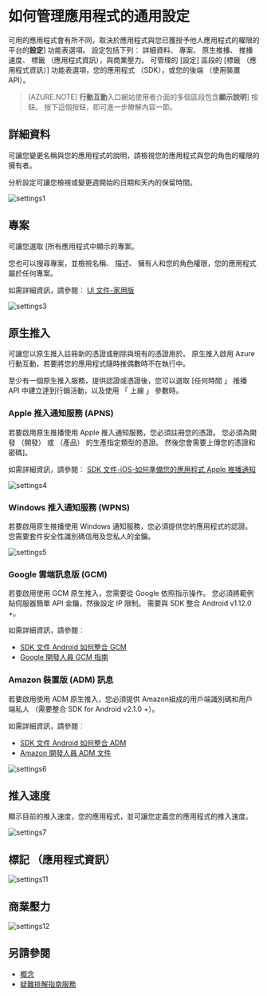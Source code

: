 <properties 
   pageTitle="Azure 行動互動使用者介面設定" 
   description="瞭解如何管理您的應用程式使用 Azure 行動互動的通用設定" 
   services="mobile-engagement" 
   documentationCenter="" 
   authors="piyushjo" 
   manager="dwrede" 
   editor=""/>

<tags
   ms.service="mobile-engagement"
   ms.devlang="na"
   ms.topic="article"
   ms.tgt_pltfrm="mobile-multiple"
   ms.workload="mobile" 
   ms.date="08/19/2016"
   ms.author="piyushjo"/>

# <a name="how-to-manage-the-global-settings-of-your-application"></a>如何管理應用程式的通用設定

可用的應用程式會有所不同，取決於應用程式與您已獲授予他人應用程式的權限的平台的**設定**] 功能表選項。 設定包括下列︰ 詳細資料、 專案、 原生推播、 推播速度、 標籤 （應用程式資訊），與商業壓力。 可管理的 [設定] 區段的 [標籤 （應用程式資訊）] 功能表選項，您的應用程式 （SDK），或您的後端 （使用裝置 API）。 


>[AZURE.NOTE] **行動互動**入口網站使用者介面的多個區段包含**顯示說明**] 按鈕。 按下這個按鈕，即可進一步瞭解內容一節。

## <a name="details"></a>詳細資料

可讓您變更名稱與您的應用程式的說明，請檢視您的應用程式與您的角色的權限的擁有者。 

分析設定可讓您檢視或變更週開始的日期和天內的保留時間。
 
  ![settings1][46]
 
## <a name="projects"></a>專案

可讓您選取 [所有應用程式中顯示的專案。 

您也可以搜尋專案，並檢視名稱、 描述、 擁有人和您的角色權限，您的應用程式屬於任何專案。

如需詳細資訊，請參閱︰ [UI 文件-家用版][Link 13]
 
  ![settings3][48]

## <a name="native-push"></a>原生推入

可讓您以原生推入註冊新的憑證或刪除與現有的憑證用於。 原生推入啟用 Azure 行動互動，若要將您的應用程式隨時推偶數時不在執行中。 

至少有一個原生推入服務，提供認證或憑證後，您可以選取 [任何時間 」 推播 API 中建立達到行銷活動，以及使用 「 上線 」 參數時。



### <a name="apple-push-notification-service-apns"></a>Apple 推入通知服務 (APNS)

若要啟用原生推播使用 Apple 推入通知服務，您必須註冊您的憑證。 您必須為開發 （開發） 或 （產品） 的生產指定類型的憑證。 然後您會需要上傳您的憑證和密碼]。

如需詳細資訊，請參閱︰ [SDK 文件-iOS-如何準備您的應用程式 Apple 推播通知][Link 5]
 
![settings4][49]
 
### <a name="windows-push-notification-service-wpns"></a>Windows 推入通知服務 (WPNS)

若要啟用原生推播使用 Windows 通知服務，您必須提供您的應用程式的認證。 您需要套件安全性識別碼信用及您私人的金鑰。
 
![settings5][50]
 
### <a name="google-cloud-messaging-for-android-gcm"></a>Google 雲端訊息版 (GCM)

若要啟用使用 GCM 原生推入，您需要從 Google 依照指示操作。 您必須將範例貼伺服器簡單 API 金鑰，然後設定 IP 限制。 需要與 SDK 整合 Android v1.12.0 +。

如需詳細資訊，請參閱︰ 

- [SDK 文件 Android 如何整合 GCM][Link 5]
- [Google 開發人員 GCM 指南](http://developer.android.com/guide/google/gcm/gs.html)
 
### <a name="amazon-device-messaging-for-android-adm"></a>Amazon 裝置版 (ADM) 訊息

若要啟用使用 ADM 原生推入，您必須提供 Amazon<OAuth credentials>組成的用戶端識別碼和用戶端私人 （需要整合 SDK for Android v2.1.0 +）。

如需詳細資訊，請參閱︰ 

- [SDK 文件 Android 如何整合 ADM][Link 5]
- [Amazon 開發人員 ADM 文件](https://developer.amazon.com/sdk/adm/credentials.html#Getting)
 
![settings6][51]

## <a name="push-speed"></a>推入速度

顯示目前的推入速度，您的應用程式，並可讓您定義您的應用程式的推入速度。
 
  ![settings7][52]

## <a name="tag-app-info"></a>標記 （應用程式資訊）

![settings11][56]
  
## <a name="commercial-pressure"></a>商業壓力


![settings12][57]


## <a name="see-also"></a>另請參閱

- [概念][Link 6]
- [疑難排解指南服務][Link 24]

 

<!--Image references-->
[1]: ./media/mobile-engagement-user-interface-navigation/navigation1.png
[2]: ./media/mobile-engagement-user-interface-home/home1.png
[3]: ./media/mobile-engagement-user-interface-home/home2.png
[4]: ./media/mobile-engagement-user-interface-home/home3.png
[5]: ./media/mobile-engagement-user-interface-home/home4.png
[6]: ./media/mobile-engagement-user-interface-home/home5.png
[7]: ./media/mobile-engagement-user-interface-my-account/myaccount1.png
[8]: ./media/mobile-engagement-user-interface-my-account/myaccount2.png
[9]: ./media/mobile-engagement-user-interface-my-account/myaccount3.png
[10]: ./media/mobile-engagement-user-interface-analytics/analytics1.png
[11]: ./media/mobile-engagement-user-interface-analytics/analytics2.png
[12]: ./media/mobile-engagement-user-interface-analytics/analytics3.png
[13]: ./media/mobile-engagement-user-interface-analytics/analytics4.png
[14]: ./media/mobile-engagement-user-interface-monitor/monitor1.png
[15]: ./media/mobile-engagement-user-interface-monitor/monitor2.png
[16]: ./media/mobile-engagement-user-interface-monitor/monitor3.png
[17]: ./media/mobile-engagement-user-interface-monitor/monitor4.png
[18]: ./media/mobile-engagement-user-interface-reach/reach1.png
[19]: ./media/mobile-engagement-user-interface-reach/reach2.png
[20]: ./media/mobile-engagement-user-interface-reach-campaign/Reach-Campaign1.png
[21]: ./media/mobile-engagement-user-interface-reach-campaign/Reach-Campaign2.png
[22]: ./media/mobile-engagement-user-interface-reach-campaign/Reach-Campaign3.png
[23]: ./media/mobile-engagement-user-interface-reach-campaign/Reach-Campaign4.png
[24]: ./media/mobile-engagement-user-interface-reach-campaign/Reach-Campaign5.png
[25]: ./media/mobile-engagement-user-interface-reach-campaign/Reach-Campaign6.png
[26]: ./media/mobile-engagement-user-interface-reach-campaign/Reach-Campaign7.png
[27]: ./media/mobile-engagement-user-interface-reach-campaign/Reach-Campaign8.png
[28]: ./media/mobile-engagement-user-interface-reach-campaign/Reach-Campaign9.png
[29]: ./media/mobile-engagement-user-interface-reach-criterion/Reach-Criterion1.png
[30]: ./media/mobile-engagement-user-interface-reach-content/Reach-Content1.png
[31]: ./media/mobile-engagement-user-interface-reach-content/Reach-Content2.png
[32]: ./media/mobile-engagement-user-interface-reach-content/Reach-Content3.png
[33]: ./media/mobile-engagement-user-interface-reach-content/Reach-Content4.png
[34]: ./media/mobile-engagement-user-interface-dashboard/dashboard1.png
[35]: ./media/mobile-engagement-user-interface-segments/segments1.png
[36]: ./media/mobile-engagement-user-interface-segments/segments2.png
[37]: ./media/mobile-engagement-user-interface-segments/segments3.png
[38]: ./media/mobile-engagement-user-interface-segments/segments4.png
[39]: ./media/mobile-engagement-user-interface-segments/segments5.png
[40]: ./media/mobile-engagement-user-interface-segments/segments6.png
[41]: ./media/mobile-engagement-user-interface-segments/segments7.png
[42]: ./media/mobile-engagement-user-interface-segments/segments8.png
[43]: ./media/mobile-engagement-user-interface-segments/segments9.png
[44]: ./media/mobile-engagement-user-interface-segments/segments10.png
[45]: ./media/mobile-engagement-user-interface-segments/segments11.png
[46]: ./media/mobile-engagement-user-interface-settings/settings1.png
[47]: ./media/mobile-engagement-user-interface-settings/settings2.png
[48]: ./media/mobile-engagement-user-interface-settings/settings3.png
[49]: ./media/mobile-engagement-user-interface-settings/settings4.png
[50]: ./media/mobile-engagement-user-interface-settings/settings5.png
[51]: ./media/mobile-engagement-user-interface-settings/settings6.png
[52]: ./media/mobile-engagement-user-interface-settings/settings7.png
[53]: ./media/mobile-engagement-user-interface-settings/settings8.png
[54]: ./media/mobile-engagement-user-interface-settings/settings9.png
[55]: ./media/mobile-engagement-user-interface-settings/settings10.png
[56]: ./media/mobile-engagement-user-interface-settings/settings11.png
[57]: ./media/mobile-engagement-user-interface-settings/settings12.png
[58]: ./media/mobile-engagement-user-interface-settings/settings13.png

<!--Link references-->
[Link 1]: mobile-engagement-user-interface.md
[Link 2]: mobile-engagement-troubleshooting-guide.md
[Link 3]: mobile-engagement-how-tos.md
[Link 4]: http://go.microsoft.com/fwlink/?LinkID=525553
[Link 5]: http://go.microsoft.com/fwlink/?LinkID=525554
[Link 6]: http://go.microsoft.com/fwlink/?LinkId=525555
[Link 7]: https://account.windowsazure.com/PreviewFeatures
[Link 8]: https://social.msdn.microsoft.com/Forums/azure/home?forum=azuremobileengagement
[Link 9]: http://azure.microsoft.com/services/mobile-engagement/
[Link 10]: http://azure.microsoft.com/documentation/services/mobile-engagement/
[Link 11]: http://azure.microsoft.com/pricing/details/mobile-engagement/
[Link 12]: mobile-engagement-user-interface-navigation.md
[Link 13]: mobile-engagement-user-interface-home.md
[Link 14]: mobile-engagement-user-interface-my-account.md
[Link 15]: mobile-engagement-user-interface-analytics.md
[Link 16]: mobile-engagement-user-interface-monitor.md
[Link 17]: mobile-engagement-user-interface-reach.md
[Link 18]: mobile-engagement-user-interface-segments.md
[Link 19]: mobile-engagement-user-interface-dashboard.md
[Link 20]: mobile-engagement-user-interface-settings.md
[Link 21]: mobile-engagement-troubleshooting-guide-analytics.md
[Link 22]: mobile-engagement-troubleshooting-guide-apis.md
[Link 23]: mobile-engagement-troubleshooting-guide-push-reach.md
[Link 24]: mobile-engagement-troubleshooting-guide-service.md
[Link 25]: mobile-engagement-troubleshooting-guide-sdk.md
[Link 26]: mobile-engagement-troubleshooting-guide-sr-info.md
[Link 27]: ../mobile-engagement-how-tos-first-push.md
[Link 28]: ../mobile-engagement-how-tos-test-campaign.md
[Link 29]: ../mobile-engagement-how-tos-personalize-push.md
[Link 30]: ../mobile-engagement-how-tos-differentiate-push.md
[Link 31]: ../mobile-engagement-how-tos-schedule-campaign.md
[Link 32]: ../mobile-engagement-how-tos-text-view.md
[Link 33]: ../mobile-engagement-how-tos-web-view.md
 
